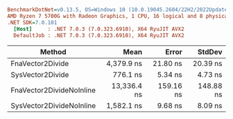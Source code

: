 ``` ini

BenchmarkDotNet=v0.13.5, OS=Windows 10 (10.0.19045.2604/22H2/2022Update)
AMD Ryzen 7 5700G with Radeon Graphics, 1 CPU, 16 logical and 8 physical cores
.NET SDK=7.0.101
  [Host]     : .NET 7.0.3 (7.0.323.6910), X64 RyuJIT AVX2
  DefaultJob : .NET 7.0.3 (7.0.323.6910), X64 RyuJIT AVX2


```
|                   Method |        Mean |     Error |    StdDev |
|------------------------- |------------:|----------:|----------:|
|         FnaVector2Divide |  4,379.9 ns |  21.80 ns |  20.39 ns |
|         SysVector2Divide |    776.1 ns |   5.34 ns |   4.73 ns |
| FnaVector2DivideNoInline | 13,336.4 ns | 159.16 ns | 148.88 ns |
| SysVector2DivideNoInline |  1,582.1 ns |   9.68 ns |   8.09 ns |
